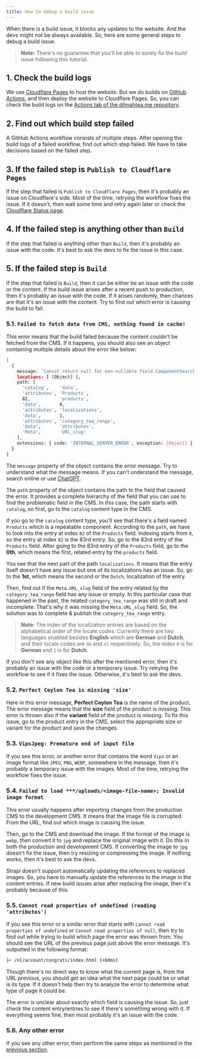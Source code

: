 ```yaml
---
title: How to debug a build issue
---
```


When there is a build issue, it blocks any updates to the website. And the devs might not be always available. So, here are some general steps to debug a build issue.

> **Note:** There's no guarantee that you'll be able to surely fix the build issue following this tutorial.

## 1. Check the build logs

We use [Cloudflare Pages](https://pages.cloudflare.com/) to host the website. But we do builds on [GitHub Actions](https://github.com/features/actions), and then deploy the website to Cloudflare Pages. So, you can check the build logs on the [Actions tab of the dilmahtea.me repository](https://github.com/dilmaheu/dilmahtea.me/actions).

## 2. Find out which build step failed

A GitHub Actions workflow consists of multiple steps. After opening the build logs of a failed workflow, find out which step failed. We have to take decisions based on the failed step.

## 3. If the failed step is `Publish to Cloudflare Pages`

If the step that failed is `Publish to Cloudflare Pages`, then it's probably an issue on Cloudflare's side. Most of the time, retrying the workflow fixes the issue. If it doesn't, then wait some time and retry again later or check the [Cloudflare Status page](https://www.cloudflarestatus.com/).

## 4. If the failed step is anything other than `Build`

If the step that failed is anything other than `Build`, then it's probably an issue with the code. It's best to ask the devs to fix the issue in this case.

## 5. If the failed step is `Build`

If the step that failed is `Build`, then it can be either be an issue with the code or the content. If the build issue arises after a recent push to production, then it's probably an issue with the code. If it arises randomly, then chances are that it's an issue with the content. Try to find out which error is causing the build to fail.

### 5.1. `Failed to fetch data from CMS, nothing found in cache!`

This error means that the build failed because the content couldn't be fetched from the CMS. If it happens, you should also see an object containing multiple details about the error like below:

```bash
[
  {
    message: 'Cannot return null for non-nullable field ComponentSearchEngineMeta.URL_slug.',
    locations: [ [Object] ],
    path: [
      'catalog',    'data',
      'attributes', 'Products',
      82,           'products',
      'data',       0,
      'attributes', 'localizations',
      'data',       1,
      'attributes', 'category_tea_range',
      'data',       'attributes',
      'Meta',       'URL_slug'
    ],
    extensions: { code: 'INTERNAL_SERVER_ERROR', exception: [Object] }
  }
]
```

The `message` property of the object contains the error message. Try to understand what the message means. If you can't understand the message, search online or use [ChatGPT](https://chat.openai.com/).

The `path` property of the object contains the path to the field that caused the error. It provides a complete hierarchy of the field that you can use to find the problematic field in the CMS. In this case, the path starts with `catalog`, so first, go to the `catalog` content type in the CMS.

If you go to the `catalog` content type, you'll see that there's a field named `Products` which is a repeatable component. According to the `path`, we have to look into the entry at index `82` of the `Products` field. Indexing starts from `0`, so the entry at index `82` is the 83rd entry. So, go to the 83rd entry of the `Products` field. After going to the 83rd entry of the `Products` field, go to the **0th**, which means the first, related entry by the `products` field.

You see that the next part of the path `localizations`. It means that the entry itself doesn't have any issue but one of its localizations has an issue. So, go to the **1st**, which means the second or the `Dutch`, localization of the entry.

Then, find out if the `Meta.URL_slug` field of the entry related by the `category_tea_range` field has any issue or empty. In this particular case that happened in the past, the related `category_tea_range` was still in draft and incomplete. That's why it was missing the `Meta.URL_slug` field. So, the solution was to complete & publish the `category_tea_range` entry.

> **Note**: The index of the localization entries are based on the alphabetical order of the locale codes. Currently there are two languages enabled besides **English** which are **German** and **Dutch**, and their locale codes are `de` and `nl` respectively. So, the index `0` is for **German** and `1` is for **Dutch**.

If you don't see any object like this after the mentioned error, then it's probably an issue with the code or a temporary issue. Try retrying the workflow to see if it fixes the issue. Otherwise, it's best to ask the devs.

### 5.2. `Perfect Ceylon Tea is missing 'size'`

Here in this error message, **Perfect Ceylon Tea** is the name of the product. The error message means that the **size** field of the product is missing. This error is thrown also if the **variant** field of the product is missing. To fix this issue, go to the product entry in the CMS, select the appropriate size or variant for the product and save the changes.

### 5.3. `VipsJpeg: Premature end of input file`

If you see this error, or another error that contains the word `Vips` or an image format like `JPEG`, `PNG`, `WEBP`, somewhere in the message, then it's probably a temporary issue with the images. Most of the time, retrying the workflow fixes the issue.

### 5.4. `Failed to load ***/uploads/<image-file-name>; Invalid image format`

This error usually happens after importing changes from the production CMS to the development CMS. It means that the image file is corrupted. From the URL, find out which image is causing the issue.

Then, go to the CMS and download the image. If the format of the image is `webp`, then convert it to `jpg` and replace the original image with it. Do this in both the production and development CMS. If converting the image to `jpg` doesn't fix the issue, then try resizing or compressing the image. If nothing works, then it's best to ask the devs.

Strapi doesn't support automatically updating the references to replaced images. So, you have to manually update the references to the image in the content entries. If new build issues arise after replacing the image, then it's probably because of this.

### 5.5. `Cannot read properties of undefined (reading 'attributes')`

If you see this error or a similar error that starts with `Cannot read properties of undefined` or `Cannot read properties of null`, then try to find out while trying to build which page the error was thrown from. You should see the URL of the previous page just above the error message. It's outputted in the following format:

```bash
├─ /nl/account/congrats/index.html (+60ms)
```

Though there's no direct way to know what the current page is, from the URL previous, you should get an idea what the next page could be or what is its type. If it doesn't help then try to analyze the error to determine what type of page it could be.

The error is unclear about exactly which field is causing the issue. So, just check the content entry/entries to see if there's something wrong with it. If everything seems fine, then most probably it's an issue with the code.

### 5.6. Any other error

If you see any other error, then perform the same steps as mentioned in the [previous section](#53-cannot-read-properties-of-undefined-reading-attributes).
